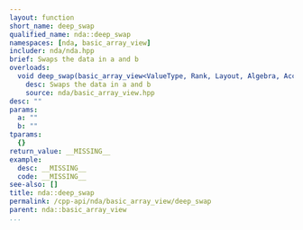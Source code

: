 ```yaml
---
layout: function
short_name: deep_swap
qualified_name: nda::deep_swap
namespaces: [nda, basic_array_view]
includer: nda/nda.hpp
brief: Swaps the data in a and b
overloads:
  void deep_swap(basic_array_view<ValueType, Rank, Layout, Algebra, AccessorPolicy, OwningPolicy> a, basic_array_view<ValueType, Rank, Layout, Algebra, AccessorPolicy, OwningPolicy> b) noexcept:
    desc: Swaps the data in a and b
    source: nda/basic_array_view.hpp
desc: ""
params:
  a: ""
  b: ""
tparams:
  {}
return_value: __MISSING__
example:
  desc: __MISSING__
  code: __MISSING__
see-also: []
title: nda::deep_swap
permalink: /cpp-api/nda/basic_array_view/deep_swap
parent: nda::basic_array_view
...
```


